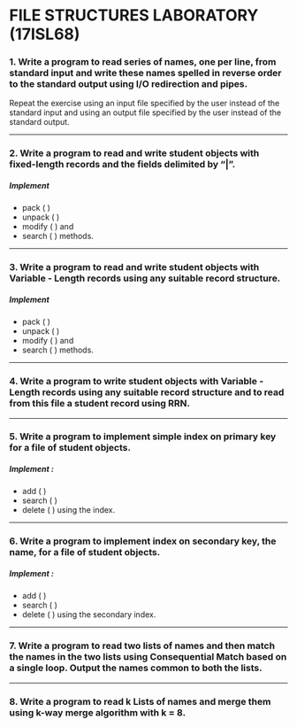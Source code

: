 # FILE STRUCTURES LABORATORY  (17ISL68)

### 1. Write a program to read series of names, one per line, from standard input and write these names spelled in reverse order to the standard output using I/O redirection and pipes.
Repeat the exercise using an input file specified by the user instead of the
standard input and using an output file specified by the user instead of the standard
output.
***
### 2. Write a program to read and write student objects with fixed-length records and the fields delimited by “|”.
##### Implement
* pack ( )
* unpack ( )
* modify ( ) and
* search ( )
methods.
***
### 3. Write a program to read and write student objects with Variable - Length records using any suitable record structure.
##### Implement
* pack ( )
* unpack ( )
* modify ( ) and
* search ( ) methods.
***
### 4. Write a program to write student objects with Variable - Length records using any suitable record structure and to read from this file a student record using RRN.
***
### 5. Write a program to implement simple index on primary key for a file of student objects.
##### Implement :
* add ( )
* search ( )
* delete ( ) using the index.
***
###  6. Write a program to implement index on secondary key, the name, for a file of student objects.
##### Implement :
* add ( )
* search ( )
* delete ( ) using the secondary index.
***
### 7. Write a program to read two lists of names and then match the names in the two lists using Consequential Match based on a single loop. Output the names common to both the lists.
***
### 8. Write a program to read k Lists of names and merge them using k-way merge algorithm with k = 8.
